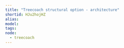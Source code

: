 ```yaml
---
title: "Treecoach structural option - architecture"
shortid: HJu2hojHZ
alias:
model:
tags:
node: 
  - treecoach
---
```

